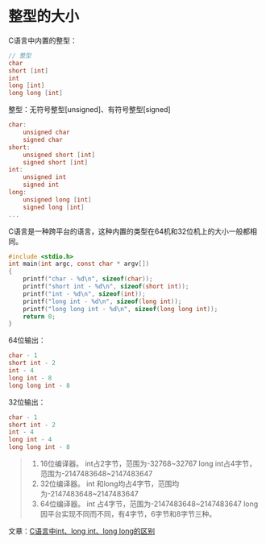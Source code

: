 # 整型的大小

C语言中内置的整型：

```c
// 整型
char
short [int]
int
long [int]
long long [int]
```

整型：无符号整型[unsigned]、有符号整型[signed]

```c
char:
	unsigned char
	signed char
short:
	unsigned short [int]
	signed short [int]
int:
	unsigned int
	signed int
long:
	unsigned long [int]
	signed long [int]
...
```

C语言是一种跨平台的语言，这种内置的类型在64机和32位机上的大小一般都相同。

```c
#include <stdio.h>
int main(int argc, const char * argv[])
{
    printf("char - %d\n", sizeof(char));
    printf("short int - %d\n", sizeof(short int));
    printf("int - %d\n", sizeof(int));
    printf("long int - %d\n", sizeof(long int));
    printf("long long int - %d\n", sizeof(long long int));
    return 0;
}
```

64位输出：

```c
char - 1
short int - 2
int - 4
long int - 8
long long int - 8
```

32位输出：

```c
char - 1
short int - 2
int - 4
long int - 4
long long int - 8
```

> 1. 16位编译器。
>    int占2字节，范围为-32768~32767
>    long int占4字节，范围为-2147483648~2147483647
> 2. 32位编译器。
>    int 和long均占4字节，范围均为-2147483648~2147483647
> 3. 64位编译器。
>    int 占4字节，范围为-2147483648~2147483647
>    long因平台实现不同而不同，有4字节，6字节和8字节三种。

文章：[C语言中int、long int、long long的区别](https://blog.csdn.net/tanga842428/article/details/52759984)
